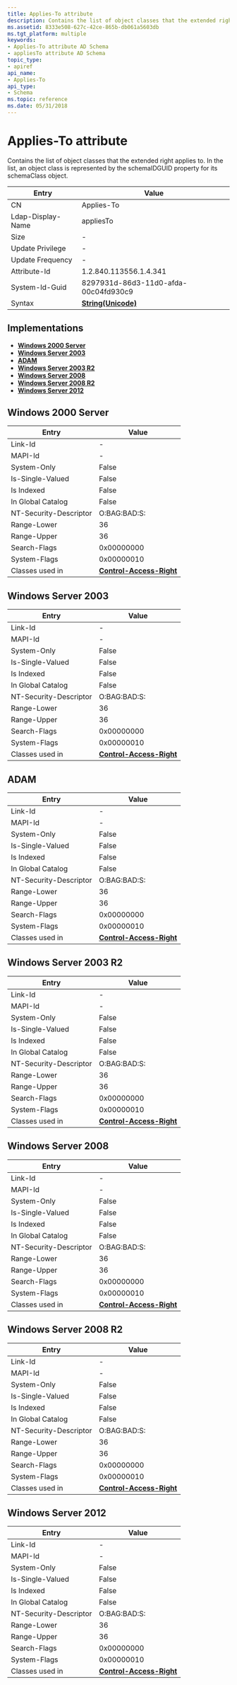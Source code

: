 ```yaml
---
title: Applies-To attribute
description: Contains the list of object classes that the extended right applies to. In the list, an object class is represented by the schemaIDGUID property for its schemaClass object.
ms.assetid: 8333e508-627c-42ce-865b-db061a5603db
ms.tgt_platform: multiple
keywords:
- Applies-To attribute AD Schema
- appliesTo attribute AD Schema
topic_type:
- apiref
api_name:
- Applies-To
api_type:
- Schema
ms.topic: reference
ms.date: 05/31/2018
---
```


# Applies-To attribute

Contains the list of object classes that the extended right applies to. In the list, an object class is represented by the schemaIDGUID property for its schemaClass object.



| Entry | Value |
|-------------------|---------------------------------------------|
| CN                | Applies-To                                  |
| Ldap-Display-Name | appliesTo                                   |
| Size              | \-                                          |
| Update Privilege  | \-                                          |
| Update Frequency  | \-                                          |
| Attribute-Id      | 1.2.840.113556.1.4.341                      |
| System-Id-Guid    | 8297931d-86d3-11d0-afda-00c04fd930c9        |
| Syntax            | [**String(Unicode)**](s-string-unicode.md) |



## Implementations

-   [**Windows 2000 Server**](#windows-2000-server)
-   [**Windows Server 2003**](#windows-server-2003)
-   [**ADAM**](#adam)
-   [**Windows Server 2003 R2**](#windows-server-2003-r2)
-   [**Windows Server 2008**](#windows-server-2008)
-   [**Windows Server 2008 R2**](#windows-server-2008-r2)
-   [**Windows Server 2012**](#windows-server-2012)

## Windows 2000 Server



| Entry | Value |
|------------------------|-----------------------------------------------------------------|
| Link-Id                | \-                                                              |
| MAPI-Id                | \-                                                              |
| System-Only            | False                                                           |
| Is-Single-Valued       | False                                                           |
| Is Indexed             | False                                                           |
| In Global Catalog      | False                                                           |
| NT-Security-Descriptor | O:BAG:BAD:S:                                                    |
| Range-Lower            | 36                                                              |
| Range-Upper            | 36                                                              |
| Search-Flags           | 0x00000000                                                      |
| System-Flags           | 0x00000010                                                      |
| Classes used in        | [**Control-Access-Right**](c-controlaccessright.md)<br/> |



## Windows Server 2003



| Entry | Value |
|------------------------|-----------------------------------------------------------------|
| Link-Id                | \-                                                              |
| MAPI-Id                | \-                                                              |
| System-Only            | False                                                           |
| Is-Single-Valued       | False                                                           |
| Is Indexed             | False                                                           |
| In Global Catalog      | False                                                           |
| NT-Security-Descriptor | O:BAG:BAD:S:                                                    |
| Range-Lower            | 36                                                              |
| Range-Upper            | 36                                                              |
| Search-Flags           | 0x00000000                                                      |
| System-Flags           | 0x00000010                                                      |
| Classes used in        | [**Control-Access-Right**](c-controlaccessright.md)<br/> |



## ADAM



| Entry | Value |
|------------------------|-----------------------------------------------------------------|
| Link-Id                | \-                                                              |
| MAPI-Id                | \-                                                              |
| System-Only            | False                                                           |
| Is-Single-Valued       | False                                                           |
| Is Indexed             | False                                                           |
| In Global Catalog      | False                                                           |
| NT-Security-Descriptor | O:BAG:BAD:S:                                                    |
| Range-Lower            | 36                                                              |
| Range-Upper            | 36                                                              |
| Search-Flags           | 0x00000000                                                      |
| System-Flags           | 0x00000010                                                      |
| Classes used in        | [**Control-Access-Right**](c-controlaccessright.md)<br/> |



## Windows Server 2003 R2



| Entry | Value |
|------------------------|-----------------------------------------------------------------|
| Link-Id                | \-                                                              |
| MAPI-Id                | \-                                                              |
| System-Only            | False                                                           |
| Is-Single-Valued       | False                                                           |
| Is Indexed             | False                                                           |
| In Global Catalog      | False                                                           |
| NT-Security-Descriptor | O:BAG:BAD:S:                                                    |
| Range-Lower            | 36                                                              |
| Range-Upper            | 36                                                              |
| Search-Flags           | 0x00000000                                                      |
| System-Flags           | 0x00000010                                                      |
| Classes used in        | [**Control-Access-Right**](c-controlaccessright.md)<br/> |



## Windows Server 2008



| Entry | Value |
|------------------------|-----------------------------------------------------------------|
| Link-Id                | \-                                                              |
| MAPI-Id                | \-                                                              |
| System-Only            | False                                                           |
| Is-Single-Valued       | False                                                           |
| Is Indexed             | False                                                           |
| In Global Catalog      | False                                                           |
| NT-Security-Descriptor | O:BAG:BAD:S:                                                    |
| Range-Lower            | 36                                                              |
| Range-Upper            | 36                                                              |
| Search-Flags           | 0x00000000                                                      |
| System-Flags           | 0x00000010                                                      |
| Classes used in        | [**Control-Access-Right**](c-controlaccessright.md)<br/> |



## Windows Server 2008 R2



| Entry | Value |
|------------------------|-----------------------------------------------------------------|
| Link-Id                | \-                                                              |
| MAPI-Id                | \-                                                              |
| System-Only            | False                                                           |
| Is-Single-Valued       | False                                                           |
| Is Indexed             | False                                                           |
| In Global Catalog      | False                                                           |
| NT-Security-Descriptor | O:BAG:BAD:S:                                                    |
| Range-Lower            | 36                                                              |
| Range-Upper            | 36                                                              |
| Search-Flags           | 0x00000000                                                      |
| System-Flags           | 0x00000010                                                      |
| Classes used in        | [**Control-Access-Right**](c-controlaccessright.md)<br/> |



## Windows Server 2012



| Entry | Value |
|------------------------|-----------------------------------------------------------------|
| Link-Id                | \-                                                              |
| MAPI-Id                | \-                                                              |
| System-Only            | False                                                           |
| Is-Single-Valued       | False                                                           |
| Is Indexed             | False                                                           |
| In Global Catalog      | False                                                           |
| NT-Security-Descriptor | O:BAG:BAD:S:                                                    |
| Range-Lower            | 36                                                              |
| Range-Upper            | 36                                                              |
| Search-Flags           | 0x00000000                                                      |
| System-Flags           | 0x00000010                                                      |
| Classes used in        | [**Control-Access-Right**](c-controlaccessright.md)<br/> |



 

 





